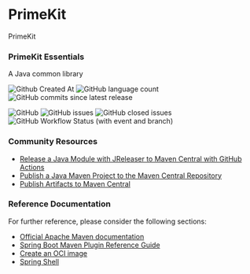 # PrimeKit

PrimeKit

### PrimeKit Essentials

A Java common library 

![Github Created At](https://img.shields.io/github/created-at/shortthirdman-org/PrimeKit?logo=github&label=shortthirdman-org%2FPrimeKit&link=https%3A%2F%2Fgithub.com%2Fshortthirdman-org%2FPrimeKit)
![GitHub language count](https://img.shields.io/github/languages/count/shortthirdman-org/PrimeKit)
![GitHub commits since latest release](https://img.shields.io/github/commits-since/shortthirdman-org/PrimeKit/latest)

![GitHub](https://img.shields.io/github/license/shortthirdman-org/PrimeKit)
![GitHub issues](https://img.shields.io/github/issues/shortthirdman-org/PrimeKit)
![GitHub closed issues](https://img.shields.io/github/issues-closed/shortthirdman-org/PrimeKit)
![GitHub Workflow Status (with event and branch)](https://img.shields.io/github/actions/workflow/status/shortthirdman-org/PrimeKit/release.yml?event=push&branch=main)

### Community Resources

* [Release a Java Module with JReleaser to Maven Central with GitHub Actions](https://foojay.io/today/how-to-release-a-java-module-with-jreleaser-to-maven-central-with-github-actions/)
* [Publish a Java Maven Project to the Maven Central Repository](https://foojay.io/today/how-to-publish-a-java-maven-project-to-the-maven-central-repository/)
* [Publish Artifacts to Maven Central](https://www.jetbrains.com/help/space/publish-artifacts-to-maven-central.html)


### Reference Documentation
For further reference, please consider the following sections:

* [Official Apache Maven documentation](https://maven.apache.org/guides/index.html)
* [Spring Boot Maven Plugin Reference Guide](https://docs.spring.io/spring-boot/docs/3.2.6/maven-plugin/reference/html/)
* [Create an OCI image](https://docs.spring.io/spring-boot/docs/3.2.6/maven-plugin/reference/html/#build-image)
* [Spring Shell](https://spring.io/projects/spring-shell)

